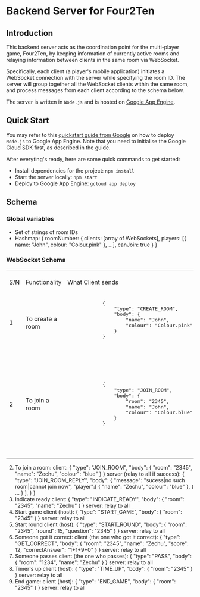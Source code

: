 # Backend Server for Four2Ten

## Introduction
This backend server acts as the coordination point for the multi-player game, Four2Ten, by keeping information of currently active rooms and relaying information between clients in the same room via WebSocket. 

Specifically, each client (a player's mobile application) initiates a WebSocket connection with the server while specifying the room ID. The server will group together all the WebSocket clients within the same room, and process messages from each client according to the schema below.

The server is written in `Node.js` and is hosted on [Google App Engine](https://cloud.google.com/appengine).

## Quick Start
You may refer to this [quickstart guide from Google](https://cloud.google.com/appengine/docs/standard/nodejs/quickstart) on how to deploy `Node.js` to Google App Engine. Note that you need to initialise the Google Cloud SDK first, as described in the guide.

After everyting's ready, here are some quick commands to get started:
- Install dependencies for the project: `npm install`
- Start the server locally: `npm start`
- Deploy to Google App Engine: `gcloud app deploy`

## Schema

### Global variables
- Set of strings of room IDs
- Hashmap:
{
    roomNumber: {
        clients: [array of WebSockets],
        players: [{
            name: "John",
            colour: "Colour.pink"
        }, ...],
        canJoin: true
    }
}

### WebSocket Schema
<table>
    <tr>
        <td> S/N </td> 
        <td> Functionality </td> 
        <td> What Client sends </td> 
        <td> Type of Client </td>
        <td> What Server sends and To Whom </td>
    </tr>
    <tr>
        <td> 1 </td> 
        <td> To create a room </td> 
        <td> 
            <pre>
            {
                "type": "CREATE_ROOM",
                "body": {
                    "name": "John",
                    "colour": "Colour.pink"
                }
            }
            </pre>
        </td> 
        <td> Host </td>
        <td> 
            <pre>
            {
                "type": "CREATE_ROOM_REPLY",
                "body": "2345"
            }
            Sent to Host.
            </pre>
        </td>
    </tr>
    <tr>
        <td> 2 </td> 
        <td> To join a room </td> 
        <td> 
            <pre> 
            {
                "type": "JOIN_ROOM",
                "body": {
                    "room": "2345",
                    "name": "John",
                    "colour": "Colour.blue"
                }
            }
            </pre>
        </td> 
        <td> Host </td>
        <td> 
            <pre>
            {
                "type": "JOIN_ROOM_REPLY",
                "body": {
                    "message": "sucess|no such room|cannot join now",
                    "player":[
                        {
                            "name": "John",
                            "colour": "Colour.blue"
                        },
                        {
                            ...
                        }
                    ],
                }
            }
            Relay to all if success.
            </pre>
        </td>
    </tr>
</table>

2. To join a room:
client:
{
    "type": "JOIN_ROOM",
    "body": {
        "room": "2345",
        "name": "Zechu",
        "colour": "blue"
    }
}
server (relay to all if success):
{
    "type": "JOIN_ROOM_REPLY",
    "body": {
        "message": "sucess|no such room|cannot join now",
        "player":[
            {
                "name": "Zechu",
                "colour": "blue"
            },
            {
                ...
            }
        ],
    }
}
3. Indicate ready
client:
{
    "type": "INDICATE_READY",
    "body": {
        "room": "2345",
        "name": "Zechu"
    }
}
server: relay to all
4. Start game
client (host):
{
    "type": "START_GAME",
    "body": {
        "room": "2345"
    }
}
server:
relay to all
5. Start round
client (host):
{
    "type": "START_ROUND",
    "body": {
        "room": "2345",
        "round": 15,
        "question": "2345"
    }
}
server: 
relay to all
6. Someone got it correct:
client (the one who got it correct):
{
    "type": "GET_CORRECT",
    "body": {
        "room": "2345",
        "name": "Zechu",
        "score": 12,
        "correctAnswer": "1+1+9+0"
    }
}
server:
relay to all
7. Someone passes
client (the one who passes):
{
    "type": "PASS",
    "body": {
        "room": "1234",
        "name": "Zechu"
    }
}
server:
relay to all
8. Timer's up
client (host):
{
    "type": "TIME_UP",
    "body": {
        "room": "2345"
    }
}
server:
relay to all
9. End game:
client (host):
{
    "type": "END_GAME",
    "body": {
        "room": "2345"
    }
}
server:
relay to all





